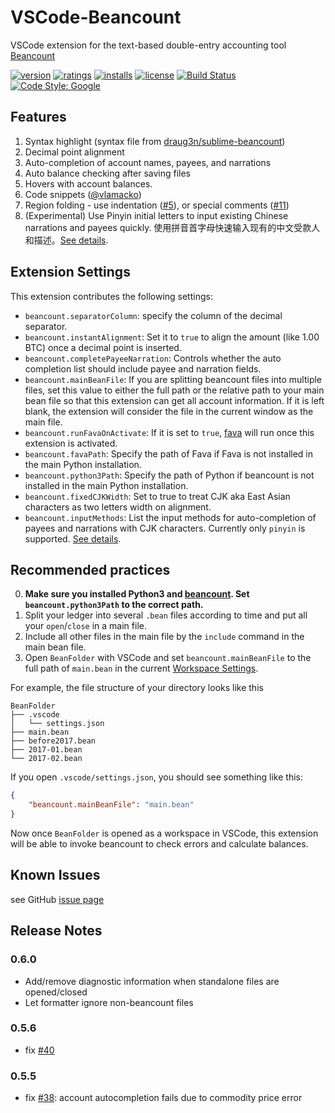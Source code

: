 # VSCode-Beancount

VSCode extension for the text-based double-entry accounting tool [Beancount](http://furius.ca/beancount/)

[![version](https://vsmarketplacebadge.apphb.com/version-short/Lencerf.beancount.svg)](https://marketplace.visualstudio.com/items?itemName=Lencerf.beancount)
[![ratings](https://vsmarketplacebadge.apphb.com/rating-star/Lencerf.beancount.svg)](https://marketplace.visualstudio.com/items?itemName=Lencerf.beancount#review-details)
[![installs](https://vsmarketplacebadge.apphb.com/installs-short/Lencerf.beancount.svg)](https://marketplace.visualstudio.com/items?itemName=Lencerf.beancount)
[![license](https://img.shields.io/badge/license-MIT-brightgreen.svg)](https://raw.githubusercontent.com/Lencerf/vscode-beancount/master/LICENSE.txt)
[![Build Status](https://travis-ci.org/Lencerf/vscode-beancount.svg?branch=master)](https://travis-ci.org/Lencerf/vscode-beancount)
[![Code Style: Google](https://img.shields.io/badge/code%20style-google-blueviolet.svg)](https://github.com/google/gts)

## Features

1. Syntax highlight (syntax file from [draug3n/sublime-beancount](https://github.com/draug3n/sublime-beancount/blob/master/beancount.tmLanguage))
2. Decimal point alignment
3. Auto-completion of account names, payees, and narrations
4. Auto balance checking after saving files
5. Hovers with account balances.
6. Code snippets ([@vlamacko](https://github.com/Lencerf/vscode-beancount/pull/7))
7. Region folding - use indentation ([#5](https://github.com/Lencerf/vscode-beancount/issues/5)), or special comments ([#11](https://github.com/Lencerf/vscode-beancount/pull/11))
8. (Experimental) Use Pinyin initial letters to input existing Chinese narrations and payees quickly. 使用拼音首字母快速输入现有的中文受款人和描述。[See details](https://github.com/Lencerf/vscode-beancount/blob/master/InputMethods.md).

## Extension Settings

This extension contributes the following settings:

* `beancount.separatorColumn`: specify the column of the decimal separator.
* `beancount.instantAlignment`: Set it to `true` to align the amount (like 1.00 BTC) once a decimal point is inserted.
* `beancount.completePayeeNarration`: Controls whether the auto completion list should include payee and narration fields.
* `beancount.mainBeanFile`: If you are splitting beancount files into multiple files, set this value to either the full path or the relative path to your main bean file so that
this extension can get all account information. If it is left blank, the extension will consider the file in the current
window as the main file.
* `beancount.runFavaOnActivate`: If it is set to `true`, [fava](https://github.com/beancount/fava) will run once this extension is activated.
* `beancount.favaPath`: Specify the path of Fava if Fava is not installed in the main Python installation.
* `beancount.python3Path`: Specify the path of Python if beancount is not installed in the main Python installation.
* `beancount.fixedCJKWidth`: Set to true to treat CJK aka East Asian characters as two letters width on alignment.
* `beancount.inputMethods`: List the input methods for auto-completion of payees and narrations with CJK characters. Currently only `pinyin` is supported. [See details](https://github.com/Lencerf/vscode-beancount/blob/master/InputMethods.md).

## Recommended practices

0. **Make sure you installed Python3 and [beancount](https://pypi.org/project/beancount/). Set `beancount.python3Path` to the correct path.**
1. Split your ledger into several `.bean` files according to time and 
put all your `open`/`close` in a main file. 
2. Include all other files in the 
main file by the `include` command in the main bean file.
3. Open `BeanFolder` with VSCode and set `beancount.mainBeanFile` to the full path of `main.bean` in the current [Workspace Settings](https://code.visualstudio.com/docs/getstarted/settings).

For example, the file structure of your directory looks like this
```
BeanFolder
├── .vscode
│   └── settings.json
├── main.bean
├── before2017.bean
├── 2017-01.bean
└── 2017-02.bean
```
If you open `.vscode/settings.json`, you should see something like this:
```json
{
    "beancount.mainBeanFile": "main.bean"
}
``` 

Now once `BeanFolder` is opened as a workspace in VSCode, this extension will be able to invoke beancount to check errors and calculate balances.

## Known Issues

see GitHub [issue page](https://github.com/Lencerf/vscode-beancount/issues)

## Release Notes

### 0.6.0
* Add/remove diagnostic information when standalone files are opened/closed
* Let formatter ignore non-beancount files

### 0.5.6
* fix [#40](https://github.com/Lencerf/vscode-beancount/issues/40)

### 0.5.5 
* fix [#38](https://github.com/Lencerf/vscode-beancount/issues/38): account autocompletion fails due to commodity price error
